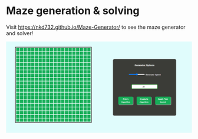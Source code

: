 # Maze generation & solving

Visit https://nkd732.github.io/Maze-Generator/ to see the maze generator and solver!

<img src = "/images/maze.png" width = "1100">
